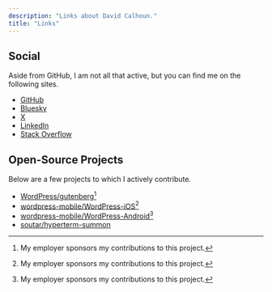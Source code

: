 ```yaml
---
description: "Links about David Calhoun."
title: "Links"
---
```


## Social

Aside from GitHub, I am not all that active, but you can find me on the following sites.

- [GitHub](https://github.com/dcalhoun)
- [Bluesky](https://bsky.app/profile/davidcalhoun.me)
- [X](https://x.com/david_calhoun)
- [LinkedIn](https://www.linkedin.com/in/davidpcalhoun/)
- [Stack Overflow](https://stackoverflow.com/users/378228/david)

## Open-Source Projects

Below are a few projects to which I actively contribute.

- [WordPress/gutenberg](https://github.com/WordPress/gutenberg)[^1]
- [wordpress-mobile/WordPress-iOS](https://github.com/wordpress-mobile/WordPress-iOS)[^1]
- [wordpress-mobile/WordPress-Android](https://github.com/wordpress-mobile/WordPress-Android)[^1]
- [soutar/hyperterm-summon](https://github.com/soutar/hyperterm-summon)

[^1]: My employer sponsors my contributions to this project.
